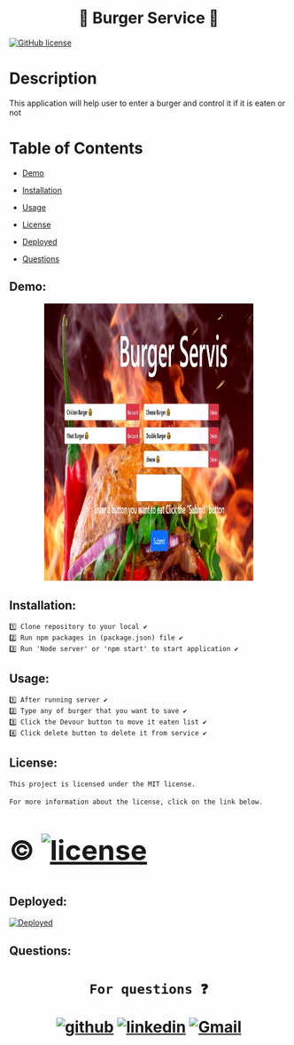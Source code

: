 
<h1 align="center", margin="5%">                     🍔   Burger Service 🍔</h1>

[![GitHub license](https://img.shields.io/badge/license-MIT2.0-blue.svg)][M]

[M]:https://opensource.org/licenses/MIT

<h1>Description</h1>

  This application will help user to enter a burger and control it if it is eaten or not 


<h1> Table of Contents </h1>

* [Demo](#Demo)

* [Installation](#installation)
  
* [Usage](#usage)


* [License](#license)

* [Deployed](#Deployed)

 
* [Questions](#Questions)


## Demo:


<p align="center">
<img src="./public/assets/img/photo1.jpg" width="75%" height="500px">
</p>


## Installation:
    1️⃣ Clone repository to your local ✔
    2️⃣ Run npm packages in (package.json) file ✔
    3️⃣ Run 'Node server' or 'npm start' to start application ✔

    
##  Usage:
    1️⃣ After running server ✔
    2️⃣ Type any of burger that you want to save ✔
    3️⃣ Click the Devour button to move it eaten list ✔   
    4️⃣ Click delete button to delete it from service ✔ 
    

##  License:
    This project is licensed under the MIT license.

    For more information about the license, click on the link below.

<h1>
<div  style="font-size:50px">  

©  [![license](https://img.shields.io/badge/license-MIT-green.svg)][m]

[m]: https://opensource.org/licenses/mit

</div>

</h1>

## Deployed:

[![Deployed](https://user-images.githubusercontent.com/77207167/111052220-28eace80-8427-11eb-9d86-84c413479de1.png)][H]

[H]: https://burger-eat-application.herokuapp.com/

## Questions:
   
<h1 align="center">

     For questions ❓ 

                              
[![github](https://user-images.githubusercontent.com/77207167/111052614-58e7a100-842a-11eb-834d-21aa5fa25e2e.png)][1]
[![linkedin](https://user-images.githubusercontent.com/77207167/111052328-d362f180-8427-11eb-93b2-db395a9da005.png)][2]
[![Gmail](https://user-images.githubusercontent.com/77207167/111044783-9e02d780-8418-11eb-80c7-65c663549a9e.png)][3] 



[1]: https://github.com/fatihay53
[2]: https://www.linkedin.com/in/fatih-sultan-ay-211689181
[3]: mailto:f.sultanay@gmail.com


</h1>



